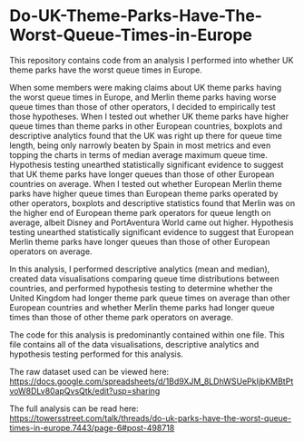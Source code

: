 # Do-UK-Theme-Parks-Have-The-Worst-Queue-Times-in-Europe
This repository contains code from an analysis I performed into whether UK theme parks have the worst queue times in Europe.

When some members were making claims about UK theme parks having the worst queue times in Europe, and Merlin theme parks having worse queue times than those of other operators, I decided to empirically test those hypotheses. When I tested out whether UK theme parks have higher queue times than theme parks in other European countries, boxplots and descriptive analytics found that the UK was right up there for queue time length, being only narrowly beaten by Spain in most metrics and even topping the charts in terms of median average maximum queue time. Hypothesis testing unearthed statistically significant evidence to suggest that UK theme parks have longer queues than those of other European countries on average. When I tested out whether European Merlin theme parks have higher queue times than European theme parks operated by other operators, boxplots and descriptive statistics found that Merlin was on the higher end of European theme park operators for queue length on average, albeit Disney and PortAventura World came out higher. Hypothesis testing unearthed statistically significant evidence to suggest that European Merlin theme parks have longer queues than those of other European operators on average.

In this analysis, I performed descriptive analytics (mean and median), created data visualisations comparing queue time distributions between countries, and performed hypothesis testing to determine whether the United Kingdom had longer theme park queue times on average than other European countries and whether Merlin theme parks had longer queue times than those of other theme park operators on average.

The code for this analysis is predominantly contained within one file. This file contains all of the data visualisations, descriptive analytics and hypothesis testing performed for this analysis.

The raw dataset used can be viewed here: https://docs.google.com/spreadsheets/d/1Bd9XJM_8LDhWSUePkIjbKMBtPtvoW8DLv80apQvsQtk/edit?usp=sharing

The full analysis can be read here: https://towersstreet.com/talk/threads/do-uk-parks-have-the-worst-queue-times-in-europe.7443/page-6#post-498718
